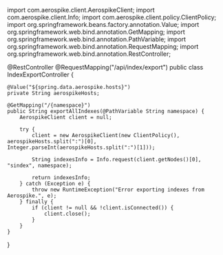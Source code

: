 import com.aerospike.client.AerospikeClient;
import com.aerospike.client.Info;
import com.aerospike.client.policy.ClientPolicy;
import org.springframework.beans.factory.annotation.Value;
import org.springframework.web.bind.annotation.GetMapping;
import org.springframework.web.bind.annotation.PathVariable;
import org.springframework.web.bind.annotation.RequestMapping;
import org.springframework.web.bind.annotation.RestController;

@RestController
@RequestMapping("/api/index/export")
public class IndexExportController {

    @Value("${spring.data.aerospike.hosts}")
    private String aerospikeHosts;

    @GetMapping("/{namespace}")
    public String exportAllIndexes(@PathVariable String namespace) {
        AerospikeClient client = null;

        try {
            client = new AerospikeClient(new ClientPolicy(), aerospikeHosts.split(":")[0], Integer.parseInt(aerospikeHosts.split(":")[1]));

            String indexesInfo = Info.request(client.getNodes()[0], "sindex", namespace);

            return indexesInfo;
        } catch (Exception e) {
            throw new RuntimeException("Error exporting indexes from Aerospike.", e);
        } finally {
            if (client != null && !client.isConnected()) {
                client.close();
            }
        }
    }
}
